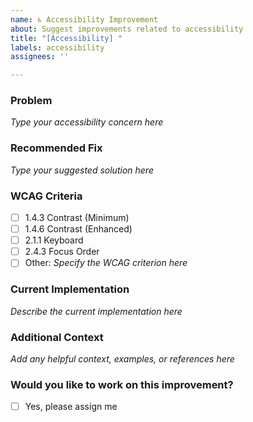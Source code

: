 ```yaml
---
name: ♿ Accessibility Improvement
about: Suggest improvements related to accessibility
title: "[Accessibility] "
labels: accessibility
assignees: ''

---
```


### Problem

<!-- Describe the accessibility issue in detail -->
<!-- Example: The notification component has poor color contrast, making it hard to read -->

_Type your accessibility concern here_

### Recommended Fix

<!-- How do you suggest we make this more accessible? -->
<!-- Example: Update the color scheme to meet WCAG AAA contrast requirements -->

_Type your suggested solution here_

### WCAG Criteria

<!-- Check all that apply and add any relevant links -->
<!-- Example: [WCAG 1.4.3 Contrast (Minimum)](https://www.w3.org/WAI/WCAG21/Understanding/contrast-minimum.html) -->

- [ ] 1.4.3 Contrast (Minimum)
- [ ] 1.4.6 Contrast (Enhanced)
- [ ] 2.1.1 Keyboard
- [ ] 2.4.3 Focus Order
- [ ] Other: _Specify the WCAG criterion here_

### Current Implementation

<!-- If applicable, describe or show the current implementation -->
<!-- Example: Current colors are #FFF text on #7CB342 background -->

_Describe the current implementation here_

### Additional Context

<!-- Add screenshots, code snippets, or links to help explain the issue -->
<!-- Tip: You can drag and drop images here -->

_Add any helpful context, examples, or references here_

### Would you like to work on this improvement?

- [ ] Yes, please assign me